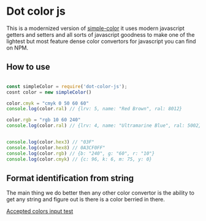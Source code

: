 # Dot color js

This is a modernized version of [simple-color](https://www.npmjs.com/package/simple-color-converter) it uses modern javascript getters and setters and all sorts of javascript goodness to make one of the lightest but most feature dense color convertors for javascript you can find on NPM.

## How to use
```javascript

const simpleColor = require('dot-color-js');
cosnt color = new simpleColor()

color.cmyk = "cmyk 0 50 60 60"
console.log(color.ral) // {lrv: 5, name: "Red Brown", ral: 8012}

color.rgb = "rgb 10 60 240"
console.log(color.ral) // {lrv: 4, name: "Ultramarine Blue", ral: 5002}


console.log(color.hex3) // "03F"
console.log(color.hex8) // 0A3CF0FF"
console.log(color.rgb) // {b: "240", g: "60", r: "10"}
console.log(color.cmyk) // {c: 96, k: 6, m: 75, y: 0}

```

## Format identification from string
The main thing we do better then any other color convertor is the ability to get any string and figure out is there is a color berried in there.

[Accepted colors input test](exemple_color.md)